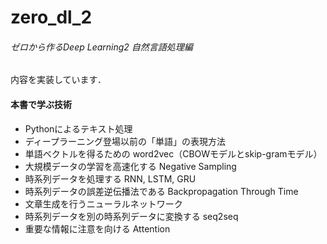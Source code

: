 # zero_dl_2

###### ゼロから作るDeep Learning2 自然言語処理編
内容を実装しています．

#### 本書で学ぶ技術
- Pythonによるテキスト処理
- ディープラーニング登場以前の「単語」の表現方法
- 単語ベクトルを得るための word2vec（CBOWモデルとskip-gramモデル）
- 大規模データの学習を高速化する Negative Sampling
- 時系列データを処理する RNN, LSTM, GRU
- 時系列データの誤差逆伝播法である Backpropagation Through Time
- 文章生成を行うニューラルネットワーク
- 時系列データを別の時系列データに変換する seq2seq
- 重要な情報に注意を向ける Attention


